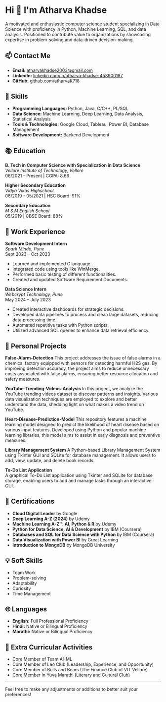 # Hi 👋 I'm Atharva Khadse

A motivated and enthusiastic computer science student specializing in Data Science with proficiency in Python, Machine Learning, SQL, and data analysis. Positioned to contribute value to organizations by showcasing expertise in problem-solving and data-driven decision-making.

## 📫 Contact Me
- **Email:** [atharvakhadse2003@gmail.com](mailto:atharvakhadse2003@gmail.com)
- **LinkedIn:** [linkedin.com/in/atharva-khadse-458900187](https://linkedin.com/in/atharva-khadse-458900187)
- **GitHub:** [github.com/atharvaK718](https://github.com/atharvaK718)

## 🚀 Skills
- **Programming Languages:** Python, Java, C/C++, PL/SQL
- **Data Science:** Machine Learning, Deep Learning, Data Analysis, Statistical Analysis
- **Tools & Technologies:** Google Cloud, Tableau, Power BI, Database Management
- **Software Development:** Backend Development

## 📚 Education
**B. Tech in Computer Science with Specialization in Data Science**  
*Vellore Institute of Technology, Vellore*  
06/2021 - Present | CGPA: 8.66

**Higher Secondary Education**  
*Vidya Vikas Highschool*  
06/2019 - 05/2021 | HSC Board: 91%

**Secondary Education**  
*M S M English School*  
05/2019 | CBSE Board: 88%

## 💼 Work Experience

**Software Development Intern**  
*Spark Minda, Pune*  
Sept 2023 – Oct 2023
- Learned and implemented C language.
- Integrated code using tools like WinMerge.
- Performed basic testing of different functionalities.
- Created and updated Software Requirement Documents.

**Data Science Intern**  
*Webcrypt Technology, Pune*  
May 2024 – July 2023
- Created interactive dashboards for strategic decisions.
- Developed data pipelines to process and clean large datasets, reducing data processing time.
- Automated repetitive tasks with Python scripts.
- Utilized advanced SQL queries to enhance data retrieval efficiency.

## 🔧 Personal Projects
**False-Alarm-Detection**
      This project addresses the issue of false alarms in a chemical factory equipped with sensors for detecting harmful H2S gas. By improving detection accuracy, the project aims to reduce unnecessary costs associated with false alarms, ensuring better resource allocation and safety measures. 

**YouTube-Trending-Videos-Analysis**
      In this project, we analyze the YouTube trending videos dataset to discover patterns and insights. Various data visualization techniques are employed to explore and better understand the data, shedding light on what makes a video trend on YouTube.

**Heart-Disease-Prediction-Model**
      This repository features a machine learning model designed to predict the likelihood of heart disease based on various input features. Developed using Python and popular machine learning libraries, this model aims to assist in early diagnosis and preventive measures.

**Library Management System**
      A Python-based Library Management System using Tkinter GUI and SQLite for database management. It allows users to add, view, update, and delete book records.

**To-Do List Application**  
      A graphical To-Do List application using Tkinter and SQLite for database storage, enabling users to add and manage tasks through an interactive GUI.

## 📜 Certifications
- **Cloud Digital Leader** by Google
- **Deep Learning A-Z (2024)** by Udemy
- **Machine Learning A-Z™: AI, Python & R** by Udemy
- **Python for Data Science, AI & Development** by IBM (Coursera)
- **Databases and SQL for Data Science with Python** by IBM (Coursera)
- **Data Visualization with Power BI** by Great Learning
- **Introduction to MongoDB** by MongoDB University

## 💡 Soft Skills
- Team Work
- Problem-solving
- Adaptability
- Curiosity
- Time Management

## 🌐 Languages
- **English:** Full Professional Proficiency
- **Hindi:** Native or Bilingual Proficiency
- **Marathi:** Native or Bilingual Proficiency

## 🌟 Extra Curricular Activities
- Core Member of Team AI-ML
- Core Member of Leo Club (Leadership, Experience, and Opportunity)
- Core Member of Bulls and Bears (The Finance Club of VIT Vellore)
- Core Member in Yuva Marathi (Literary and Cultural Club)

---

Feel free to make any adjustments or additions to better suit your preferences!

